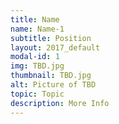 ```yaml
---
title: Name
name: Name-1
subtitle: Position
layout: 2017_default
modal-id: 1
img: TBD.jpg
thumbnail: TBD.jpg
alt: Picture of TBD
topic: Topic
description: More Info
---
```

